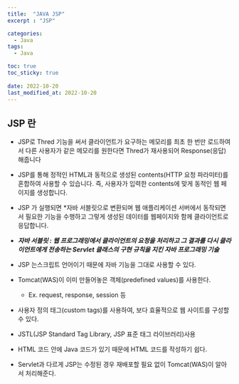 ```yaml
---
title:  "JAVA JSP"
excerpt : "JSP"

categories:
  - Java
tags:
  - Java

toc: true
toc_sticky: true
 
date: 2022-10-20
last_modified_at: 2022-10-20
--- 
```


## JSP 란

- JSP로 Thred 기능을 써서 클라이언트가 요구하는 메모리를 최초 한 번만 로드하여서 다른 사용자가 같은 메모리를 원한다면 Thred가 재사용되어 Response(응답) 해줍니다

- JSP를 통해 정적인 HTML과 동적으로 생성된 contents(HTTP 요청 파라미터)를 혼합하여 사용할 수 있습니다. 즉, 사용자가 입력한 contents에 맞게 동적인 웹 페이지를 생성합니다.

- JSP 가 실행되면 *자바 서블릿으로 변환되며 웹 애플리케이션 서버에서 동작되면서 필요한 기능을 수행하고 그렇게 생성된 데이터를 웹페이지와 함께 클라이언트로 응답합니다.

- ***자바 서블릿 : 웹 프로그래밍에서 클라이언트의 요청을 처리하고 그 결과를 다시 클라이언트에게 전송하는 Servlet 클래스의 구현 규칙을 지킨 자바 프로그래밍 기술***

- JSP 는스크립트 언어이기 때문에 자바 기능을 그대로 사용할 수 있다.

- Tomcat(WAS)이 이미 만들어놓은 객체(predefined values)를 사용한다.
    - Ex. request, response, session 등

- 사용자 정의 태그(custom tags)를 사용하여, 보다 효율적으로 웹 사이트를 구성할 수 있다.

- JSTL(JSP Standard Tag Library, JSP 표준 태그 라이브러리)사용

- HTML 코드 안에 Java 코드가 있기 때문에 HTML 코드를 작성하기 쉽다.

- Servlet과 다르게 JSP는 수정된 경우 재배포할 필요 없이 Tomcat(WAS)이 알아서 처리해준다.